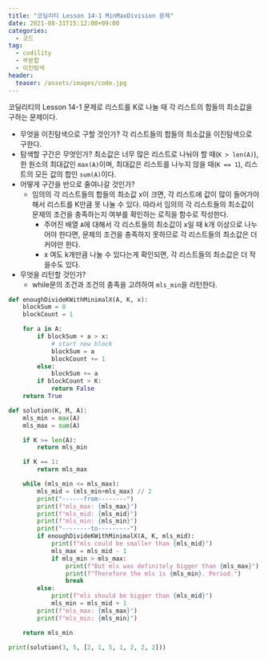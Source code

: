 ```yaml
---
title: "코딜리티 Lesson 14-1 MinMaxDivision 문제"
date: 2021-08-31T15:12:00+09:00
categories:
  - 코드
tag:
  - codility
  - 부분합
  - 이진탐색
header:
  teaser: /assets/images/code.jpg
---
```

코딜리티의 Lesson 14-1 문제로 리스트를 K로 나눌 때 각 리스트의 합들의 최소값을 구하는 문제이다.
* 무엇을 이진탐색으로 구할 것인가? 각 리스트들의 합들의 최소값을 이진탐색으로 구한다.
* 탐색할 구간은 무엇인가? 최소값은 너무 많은 리스트로 나눠야 할 때(`K > len(A)`), 한 원소의 최대값인 `max(A)`이며, 최대값은 리스트를 나누지 않을 때(`K == 1`), 리스트의 모든 값의 합인 `sum(A)`이다.
* 어떻게 구간을 반으로 줄여나갈 것인가?
  * 임의의 각 리스트들의 합들의 최소값 x이 크면, 각 리스트에 값이 많이 들어가야 해서 리스트를 K만큼 못 나눌 수 있다. 따라서 임의의 각 리스트들의 최소값이 문제의 조건을 충족하는지 여부를 확인하는 로직을 함수로 작성한다.
    * 주어진 배열 `A`에 대해서 각 리스트들의 최소값이 x일 때 k개 이상으로 나누어야 한다면, 문제의 조건을 충족하지 못하므로 각 리스트들의 최소값은 더 커야만 한다.
    * x 여도 k개만큼 나눌 수 있다는게 확인되면, 각 리스트들의 최소값은 더 작을수도 있다.
* 무엇을 리턴할 것인가?
  * while문의 조건과 조건의 충족을 고려하여 `mls_min`을 리턴한다. 

```python
def enoughDivideKWithMinimalX(A, K, x):
    blockSum = 0
    blockCount = 1

    for a in A:
        if blockSum + a > x:
            # start new block
            blockSum = a
            blockCount += 1
        else:
            blockSum += a
        if blockCount > K:
            return False
    return True

def solution(K, M, A):
    mls_min = max(A)
    mls_max = sum(A)

    if K >= len(A):
        return mls_min

    if K == 1:
        return mls_max

    while (mls_min <= mls_max):
        mls_mid = (mls_min+mls_max) // 2
        print("------from--------")
        print(f"mls_max: {mls_max}")
        print(f"mls_mid: {mls_mid}")
        print(f"mls_min: {mls_min}")
        print("--------to---------")
        if enoughDivideKWithMinimalX(A, K, mls_mid):
            print(f"mls could be smaller than {mls_mid}")
            mls_max = mls_mid - 1
            if mls_min > mls_max:
                print(f"But mls was definitely bigger than {mls_max}")
                print(f"Therefore the mls is {mls_min}. Period.")
                break
        else:
            print(f"mls should be bigger than {mls_mid}")
            mls_min = mls_mid + 1
        print(f"mls_max: {mls_max}")
        print(f"mls_min: {mls_min}")

    return mls_min

print(solution(3, 5, [2, 1, 5, 1, 2, 2, 2]))
```
